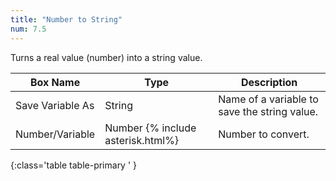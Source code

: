 ```yaml
---
title: "Number to String"
num: 7.5
---
```


Turns a real value (number) into a string value.

| Box Name | Type | Description | 
|-------|--------|--------|
| Save Variable As | String | Name of a variable to save the string value. |
| Number/Variable | Number {% include asterisk.html%} | Number to convert. |
{:class='table table-primary ' }









